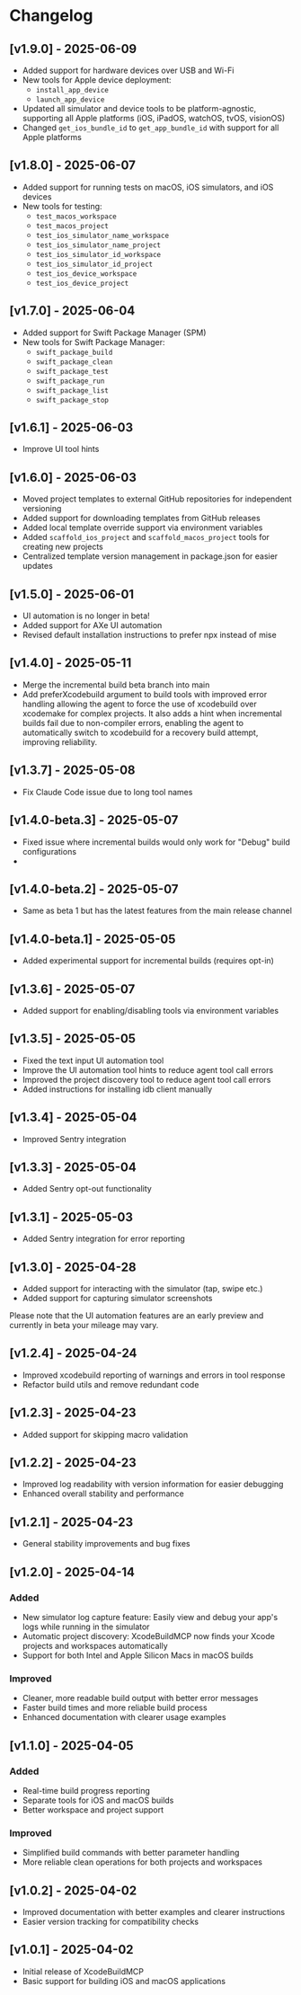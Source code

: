 # Changelog

## [v1.9.0] - 2025-06-09
- Added support for hardware devices over USB and Wi-Fi
- New tools for Apple device deployment:
  - `install_app_device`
  - `launch_app_device`
- Updated all simulator and device tools to be platform-agnostic, supporting all Apple platforms (iOS, iPadOS, watchOS, tvOS, visionOS)
- Changed `get_ios_bundle_id` to `get_app_bundle_id` with support for all Apple platforms

## [v1.8.0] - 2025-06-07
- Added support for running tests on macOS, iOS simulators, and iOS devices
- New tools for testing:
  - `test_macos_workspace`
  - `test_macos_project`
  - `test_ios_simulator_name_workspace`
  - `test_ios_simulator_name_project`
  - `test_ios_simulator_id_workspace`
  - `test_ios_simulator_id_project`
  - `test_ios_device_workspace`
  - `test_ios_device_project`

## [v1.7.0] - 2025-06-04
- Added support for Swift Package Manager (SPM)
- New tools for Swift Package Manager:
  - `swift_package_build`
  - `swift_package_clean`
  - `swift_package_test`
  - `swift_package_run`
  - `swift_package_list`
  - `swift_package_stop`

## [v1.6.1] - 2025-06-03
- Improve UI tool hints

## [v1.6.0] - 2025-06-03
- Moved project templates to external GitHub repositories for independent versioning
- Added support for downloading templates from GitHub releases
- Added local template override support via environment variables
- Added `scaffold_ios_project` and `scaffold_macos_project` tools for creating new projects
- Centralized template version management in package.json for easier updates

## [v1.5.0] - 2025-06-01
- UI automation is no longer in beta!
- Added support for AXe UI automation
- Revised default installation instructions to prefer npx instead of mise

## [v1.4.0] - 2025-05-11
- Merge the incremental build beta branch into main
- Add preferXcodebuild argument to build tools with improved error handling allowing the agent to force the use of xcodebuild over xcodemake for complex projects. It also adds a hint when incremental builds fail due to non-compiler errors, enabling the agent to automatically switch to xcodebuild for a recovery build attempt, improving reliability.

## [v1.3.7] - 2025-05-08
- Fix Claude Code issue due to long tool names

## [v1.4.0-beta.3] - 2025-05-07
- Fixed issue where incremental builds would only work for "Debug" build configurations
- 
## [v1.4.0-beta.2] - 2025-05-07
- Same as beta 1 but has the latest features from the main release channel

## [v1.4.0-beta.1] - 2025-05-05
- Added experimental support for incremental builds (requires opt-in)

## [v1.3.6] - 2025-05-07
- Added support for enabling/disabling tools via environment variables

## [v1.3.5] - 2025-05-05
- Fixed the text input UI automation tool
- Improve the UI automation tool hints to reduce agent tool call errors
- Improved the project discovery tool to reduce agent tool call errors
- Added instructions for installing idb client manually

## [v1.3.4] - 2025-05-04
- Improved Sentry integration

## [v1.3.3] - 2025-05-04
- Added Sentry opt-out functionality

## [v1.3.1] - 2025-05-03
- Added Sentry integration for error reporting

## [v1.3.0] - 2025-04-28

- Added support for interacting with the simulator (tap, swipe etc.)
- Added support for capturing simulator screenshots

Please note that the UI automation features are an early preview and currently in beta your mileage may vary.

## [v1.2.4] - 2025-04-24
- Improved xcodebuild reporting of warnings and errors in tool response
- Refactor build utils and remove redundant code

## [v1.2.3] - 2025-04-23
- Added support for skipping macro validation

## [v1.2.2] - 2025-04-23
- Improved log readability with version information for easier debugging
- Enhanced overall stability and performance

## [v1.2.1] - 2025-04-23
- General stability improvements and bug fixes

## [v1.2.0] - 2025-04-14
### Added
- New simulator log capture feature: Easily view and debug your app's logs while running in the simulator
- Automatic project discovery: XcodeBuildMCP now finds your Xcode projects and workspaces automatically
- Support for both Intel and Apple Silicon Macs in macOS builds

### Improved
- Cleaner, more readable build output with better error messages
- Faster build times and more reliable build process
- Enhanced documentation with clearer usage examples

## [v1.1.0] - 2025-04-05
### Added
- Real-time build progress reporting
- Separate tools for iOS and macOS builds
- Better workspace and project support

### Improved
- Simplified build commands with better parameter handling
- More reliable clean operations for both projects and workspaces

## [v1.0.2] - 2025-04-02
- Improved documentation with better examples and clearer instructions
- Easier version tracking for compatibility checks

## [v1.0.1] - 2025-04-02
- Initial release of XcodeBuildMCP
- Basic support for building iOS and macOS applications
